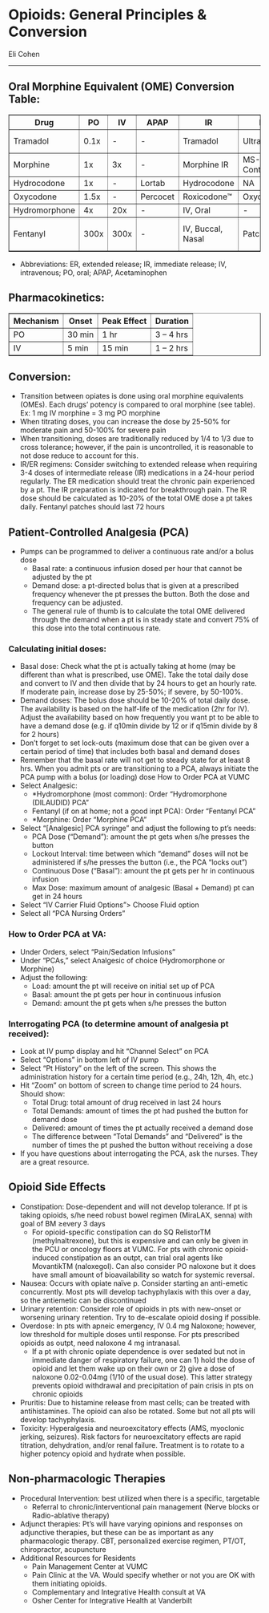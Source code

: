 # Opioids: General Principles & Conversion

Eli Cohen

---

## Oral Morphine Equivalent (OME) Conversion Table:

<table border="1">
  <tr>
    <th>Drug</th>
    <th>PO</th>
    <th>IV</th>
    <th>APAP</th>
    <th>IR</th>
    <th>ER</th>
    <th>Notes</th>
  </tr>
  <tr>
    <td>Tramadol</td>
    <td>0.1x</td>
    <td>-</td>
    <td>-</td>
    <td>Tramadol</td>
    <td>Ultram ER™</td>
    <td>NSAID properties</td>
  </tr>
  <tr>
    <td>Morphine</td>
    <td>1x</td>
    <td>3x</td>
    <td>-</td>
    <td>Morphine IR</td>
    <td>MS-Contin™</td>
    <td>Renally cleared</td>
  </tr>
  <tr>
    <td>Hydrocodone</td>
    <td>1x</td>
    <td>-</td>
    <td>Lortab</td>
    <td>Hydrocodone</td>
    <td>NA</td>
    <td></td>
  </tr>
  <tr>
    <td>Oxycodone</td>
    <td>1.5x</td>
    <td>-</td>
    <td>Percocet</td>
    <td>Roxicodone™</td>
    <td>Oxycontin™</td>
    <td></td>
  </tr>
  <tr>
    <td>Hydromorphone</td>
    <td>4x</td>
    <td>20x</td>
    <td>-</td>
    <td>IV, Oral</td>
    <td>-</td>
    <td>Oral is $</td>
  </tr>
  <tr>
    <td>Fentanyl</td>
    <td>300x</td>
    <td>300x</td>
    <td>-</td>
    <td>IV, Buccal, Nasal</td>
    <td>Patch</td>
    <td>Dosed in ug, not mg</td>
  </tr>
</table>

- Abbreviations: ER, extended release; IR, immediate release; IV, intravenous; PO, oral; APAP, Acetaminophen

## Pharmacokinetics: 

<table border="1">
  <tr>
    <th>Mechanism</th>
    <th>Onset</th>
    <th>Peak Effect</th>
    <th>Duration</th>
  </tr>
  <tr>
    <td>PO</td>
    <td>30 min</td>
    <td>1 hr</td>
    <td>3 – 4 hrs</td>
  </tr>
  <tr>
    <td>IV</td>
    <td>5 min</td>
    <td>15 min</td>
    <td>1 – 2 hrs</td>
  </tr>
</table>

## Conversion: 
-	Transition between opiates is done using oral morphine equivalents (OMEs). Each drugs’ potency is compared to oral morphine (see table).  Ex: 1 mg IV morphine = 3 mg PO morphine 
-	When titrating doses, you can increase the dose by 25-50% for moderate pain and 50-100% for severe pain
-	When transitioning, doses are traditionally reduced by 1/4 to 1/3 due to cross tolerance; however, if the pain is uncontrolled, it is reasonable to not dose reduce to account for this.
-	IR/ER regimens:  Consider switching to extended release when requiring 3-4 doses of intermediate release (IR) medications in a 24-hour period regularly. The ER medication should treat the chronic pain experienced by a pt.  The IR preparation is indicated for breakthrough pain.   The IR dose should be calculated as 10-20% of the total OME dose a pt takes daily.  Fentanyl patches should last 72 hours

## Patient-Controlled Analgesia (PCA)
-	Pumps can be programmed to deliver a continuous rate and/or a bolus dose
    -	Basal rate: a continuous infusion dosed per hour that cannot be adjusted by the pt
    -	Demand dose: a pt-directed bolus that is given at a prescribed frequency whenever the pt presses the button. Both the dose and frequency can be adjusted.
    -	The general rule of thumb is to calculate the total OME delivered through the demand when a pt is in steady state and convert 75% of this dose into the total continuous rate. 

### Calculating initial doses:
-	Basal dose: Check what the pt is actually taking at home (may be different than what is prescribed, use OME). Take the total daily dose and convert to IV and then divide that by 24 hours to get an hourly rate.  If moderate pain, increase dose by 25-50%; if severe, by 50-100%.
-	Demand doses: The bolus dose should be 10-20% of total daily dose. The availability is based on the half-life of the medication (2hr for IV). Adjust the availability based on how frequently you want pt to be able to have a demand dose (e.g. if q10min divide by 12 or if q15min divide by 8 for 2 hours)
-	Don’t forget to set lock-outs (maximum dose that can be given over a certain period of time) that includes both basal and demand doses 
-	Remember that the basal rate will not get to steady state for at least 8 hrs. When you admit pts or are transitioning to a PCA, always initiate the PCA pump with a bolus (or loading) dose
How to Order PCA at VUMC
-	Select Analgesic:
    -	*Hydromorphone (most common): Order “Hydromorphone (DILAUDID) PCA”
    -	Fentanyl (if on at home; not a good inpt PCA): Order “Fentanyl PCA”
    -	*Morphine: Order “Morphine PCA”
-	Select “[Analgesic] PCA syringe” and adjust the following to pt’s needs:
    -	PCA Dose (“Demand”): amount the pt gets when s/he presses the button
    -	Lockout Interval: time between which “demand” doses will not be administered if s/he presses the button (i.e., the PCA “locks out”)
    -	Continuous Dose (“Basal”): amount the pt gets per hr in continuous infusion
    -	Max Dose: maximum amount of analgesic (Basal + Demand) pt can get in 24 hours
-	Select “IV Carrier Fluid Options”> Choose Fluid option
-	Select all “PCA Nursing Orders”

### How to Order PCA at VA:
-	Under Orders, select “Pain/Sedation Infusions”
-	Under “PCAs,” select Analgesic of choice (Hydromorphone or Morphine)
-	Adjust the following:
    -	Load: amount the pt will receive on initial set up of PCA
    -	Basal: amount the pt gets per hour in continuous infusion
    -	Demand: amount the pt gets when s/he presses the button
### Interrogating PCA (to determine amount of analgesia pt received): 
-	Look at IV pump display and hit “Channel Select” on PCA
-	Select “Options” in bottom left of IV pump
-	Select “Pt History” on the left of the screen. This shows the administration history for a certain time period (e.g., 24h, 12h, 4h, etc.)
-	Hit “Zoom” on bottom of screen to change time period to 24 hours. Should show:
    -	Total Drug: total amount of drug received in last 24 hours
    -	Total Demands: amount of times the pt had pushed the button for demand dose
    -	Delivered: amount of times the pt actually received a demand dose
    -	The difference between “Total Demands” and “Delivered” is the number of times the pt pushed the button without receiving a dose
-	If you have questions about interrogating the PCA, ask the nurses. They are a great resource.

## Opioid Side Effects 
-	Constipation: Dose-dependent and will not develop tolerance. If pt is taking opioids, s/he need robust bowel regimen (MiraLAX, senna) with goal of BM ≥every 3 days
    -	For opioid-specific constipation can do SQ RelistorTM (methylnaltrexone), but this is expensive and can only be given in the PCU or oncology floors at VUMC. For pts with chronic opioid-induced constipation as an outpt, can trial oral agents like MovantikTM (naloxegol). Can also consider PO naloxone but it does have small amount of bioavailability so watch for systemic reversal.
-	Nausea: Occurs with opiate naïve p. Consider starting an anti-emetic concurrently.  Most pts will develop tachyphylaxis with this over a day, so the antiemetic can be discontinued
-	Urinary retention: Consider role of opioids in pts with new-onset or worsening urinary retention. Try to de-escalate opioid dosing if possible.
-	Overdose: In pts with apneic emergency, IV 0.4 mg Naloxone; however, low threshold for multiple doses until response.  For pts prescribed opioids as outpt, need naloxone 4 mg intranasal.
    -	If a pt with chronic opiate dependence is over sedated but not in immediate danger of respiratory failure, one can 1) hold the dose of opioid and let them wake up on their own or 2) give a dose of naloxone 0.02-0.04mg (1/10 of the usual dose).  This latter strategy prevents opioid withdrawal and precipitation of pain crisis in pts on chronic opioids
-	Pruritis: Due to histamine release from mast cells; can be treated with antihistamines. The opioid can also be rotated. Some but not all pts will develop tachyphylaxis.
-	Toxicity: Hyperalgesia and neuroexcitatory effects (AMS, myoclonic jerking, seizures). Risk   factors for neuroexcitatory effects are rapid titration, dehydration, and/or renal failure.  Treatment is to rotate to a higher potency opioid and hydrate when possible. 

## Non-pharmacologic Therapies

- Procedural Intervention: best utilized when there is a specific, targetable
    - Referral to chronic/interventional pain management (Nerve blocks or Radio-ablative therapy)
- Adjunct therapies: Pt’s will have varying opinions and responses on adjunctive therapies, but these can be as important as any pharmacologic therapy. CBT, personalized exercise regimen, PT/OT, chiropractor, acupuncture
- Additional Resources for Residents
    - Pain Management Center at VUMC
    - Pain Clinic at the VA. Would specify whether or not you are OK with them initiating opioids.
    - Complementary and Integrative Health consult at VA
    - Osher Center for Integrative Health at Vanderbilt 
